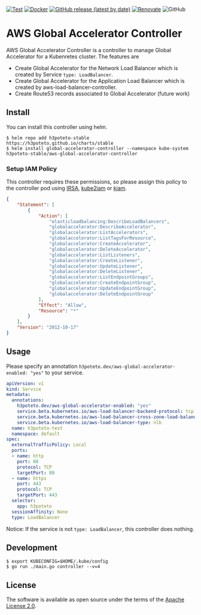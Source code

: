 [![Test](https://github.com/h3poteto/aws-global-accelerator-controller/actions/workflows/test.yml/badge.svg)](https://github.com/h3poteto/aws-global-accelerator-controller/actions/workflows/test.yml)
[![Docker](https://github.com/h3poteto/aws-global-accelerator-controller/actions/workflows/docker-publish.yml/badge.svg)](https://github.com/h3poteto/aws-global-accelerator-controller/actions/workflows/docker-publish.yml)
[![GitHub release (latest by date)](https://img.shields.io/github/v/release/h3poteto/aws-global-accelerator-controller)](https://github.com/h3poteto/aws-global-accelerator-controller/releases)
[![Renovate](https://img.shields.io/badge/renovate-enabled-brightgreen.svg)](https://renovatebot.com)
![GitHub](https://img.shields.io/github/license/h3poteto/aws-global-accelerator-controller)

# AWS Global Accelerator Controller
AWS Global Accelerator Controller is a controller to manage Global Accelerator for a Kubenretes cluster. The features are

- Create Global Accelerator for the Network Load Balancer which is created by Service `type: LoadBalancer`.
- Create Global Accelerator for the Application Load Balancer which is created by aws-load-balancer-controller.
- Create Route53 records associated to Global Accelerator (future work)


## Install
You can install this controller using helm.

```
$ helm repo add h3poteto-stable https://h3poteto.github.io/charts/stable
$ helm install global-accelerator-controller --namespace kube-system h3poteto-stable/aws-global-accelerator-controller
```

### Setup IAM Policy
This controller requires these permissions, so please assign this policy to the controller pod using [IRSA](https://docs.aws.amazon.com/eks/latest/userguide/iam-roles-for-service-accounts.html), [kube2iam](https://github.com/jtblin/kube2iam) or [kiam](https://github.com/uswitch/kiam).

```json
{
    "Statement": [
        {
            "Action": [
                "elasticloadbalancing:DescribeLoadBalancers",
                "globalaccelerator:DescribeAccelerator",
                "globalaccelerator:ListAccelerators",
                "globalaccelerator:ListTagsForResource",
                "globalaccelerator:CreateAccelerator",
                "globalaccelerator:DeleteAccelerator",
                "globalaccelerator:ListListeners",
                "globalaccelerator:CreateListener",
                "globalaccelerator:UpdateListener",
                "globalaccelerator:DeleteListener",
                "globalaccelerator:ListEndpointGroups",
                "globalaccelerator:CreateEndpointGroup",
                "globalaccelerator:UpdateEndpointGroup",
                "globalaccelerator:DeleteEndpointGroup"
            ],
            "Effect": "Allow",
            "Resource": "*"
        }
    ],
    "Version": "2012-10-17"
}
```

## Usage

Please specify an annotation `h3poteto.dev/aws-global-accelerator-enabled: "yes"` to your service.

```yaml
apiVersion: v1
kind: Service
metadata:
  annotations:
    h3poteto.dev/aws-global-accelerator-enabled: "yes"
    service.beta.kubernetes.io/aws-load-balancer-backend-protocol: tcp
    service.beta.kubernetes.io/aws-load-balancer-cross-zone-load-balancing-enabled: "true"
    service.beta.kubernetes.io/aws-load-balancer-type: nlb
  name: h3poteto-test
  namespace: default
spec:
  externalTrafficPolicy: Local
  ports:
  - name: http
    port: 80
    protocol: TCP
    targetPort: 80
  - name: https
    port: 443
    protocol: TCP
    targetPort: 443
  selector:
    app: h3poteto
  sessionAffinity: None
  type: LoadBalancer

```

Notice: If the service is not `type: LoadBalancer`, this controller does nothing.


## Development
```
$ export KUBECONFIG=$HOME/.kube/config
$ go run ./main.go controller --v=4
```

## License
The software is available as open source under the terms of the [Apache License 2.0](https://www.apache.org/licenses/LICENSE-2.0).

